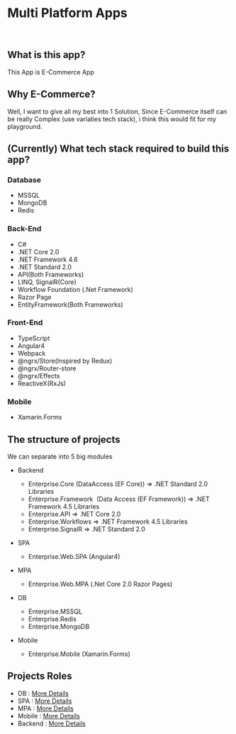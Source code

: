 # Multi Platform Apps
 
## What is this app?

This App is E-Commerce App
 
## Why E-Commerce?

Well, I want to give all my best into 1 Solution,
Since E-Commerce itself can be really Complex (use variaties tech stack), i think this would fit for my playground.
 
## (Currently) What tech stack required to build this app? 

### Database

* MSSQL
* MongoDB
* Redis
 
### Back-End

* C#
* .NET Core 2.0
* .NET Framework 4.6
* .NET Standard 2.0
* API(Both Frameworks)
* LINQ, SignalR(Core)
* Workflow Foundation (.Net Framework)
* Razor Page
* EntityFramework(Both Frameworks)
 
### Front-End

* TypeScript
* Angular4
* Webpack
* @ngrx/Store(Inspired by Redux)
* @ngrx/Router-store
* @ngrx/Effects
* ReactiveX(RxJs)
 
### Mobile
* Xamarin.Forms
 
## The structure of projects

We can separate into 5 big modules

* Backend
  * Enterprise.Core (DataAccess (EF Core)) => .NET Standard 2.0 Libraries
  * Enterprise.Framework  (Data Access (EF Framework)) => .NET Framework 4.5 Libraries
  * Enterprise.API => .NET Core 2.0
  * Enterprise.Workflows => .NET Framework 4.5 Libraries
  * Enterprise.SignalR => .NET Standard 2.0
  
* SPA
  * Enterprise.Web.SPA (Angular4)
  
* MPA
  * Enterprise.Web.MPA (.Net Core 2.0 Razor Pages)
  
* DB
  * Enterprise.MSSQL
  * Enterprise.Redis
  * Enterprise.MongoDB
  
* Mobile
  * Enterprise.Mobile (Xamarin.Forms)

## Projects Roles

* DB : [More Details](/tree/master/Enterprise.Database)
* SPA : [More Details](/tree/master/Enterprise.SPA)
* MPA : [More Details](/tree/master/Enterprise.MPA)
* Mobile : [More Details](/tree/master/Enterprise.Mobile)
* Backend : [More Details](/tree/master/Enterprise.Backend)

